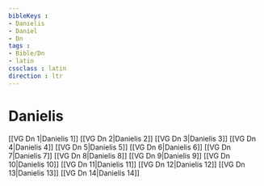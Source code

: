 ```yaml
---
bibleKeys : 
- Danielis
- Daniel
- Dn
tags : 
- Bible/Dn
- latin
cssclass : latin
direction : ltr
---
```


# Danielis

[[VG Dn 1|Danielis 1]]
[[VG Dn 2|Danielis 2]]
[[VG Dn 3|Danielis 3]]
[[VG Dn 4|Danielis 4]]
[[VG Dn 5|Danielis 5]]
[[VG Dn 6|Danielis 6]]
[[VG Dn 7|Danielis 7]]
[[VG Dn 8|Danielis 8]]
[[VG Dn 9|Danielis 9]]
[[VG Dn 10|Danielis 10]]
[[VG Dn 11|Danielis 11]]
[[VG Dn 12|Danielis 12]]
[[VG Dn 13|Danielis 13]]
[[VG Dn 14|Danielis 14]]
